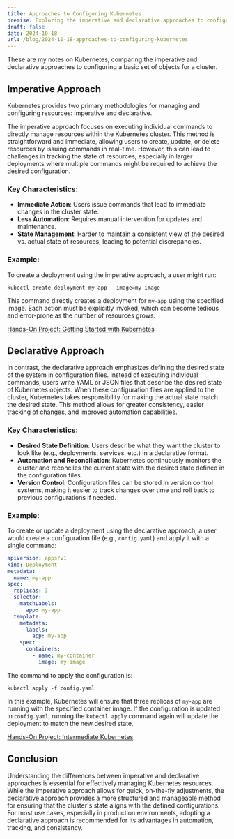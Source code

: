 ```yaml
---
title: Approaches to Configuring Kubernetes
premise: Exploring the imperative and declarative approaches to configuring k8s.
draft: false
date: 2024-10-18
url: /blog/2024-10-18-approaches-to-configuring-kubernetes
---
```


These are my notes on Kubernetes, comparing the imperative and declarative approaches to configuring a basic set of objects for a cluster.

## Imperative Approach

Kubernetes provides two primary methodologies for managing and configuring resources: imperative and declarative.

The imperative approach focuses on executing individual commands to directly manage resources within the Kubernetes
cluster. This method is straightforward and immediate, allowing users to create, update, or delete resources by issuing
commands in real-time. However, this can lead to challenges in tracking the state of resources, especially in larger
deployments where multiple commands might be required to achieve the desired configuration.

### Key Characteristics:

- **Immediate Action**: Users issue commands that lead to immediate changes in the cluster state.
- **Less Automation**: Requires manual intervention for updates and maintenance.
- **State Management**: Harder to maintain a consistent view of the desired vs. actual state of resources, leading to
	potential discrepancies.

### Example:

To create a deployment using the imperative approach, a user might run:

```shell
kubectl create deployment my-app --image=my-image
```

This command directly creates a deployment for `my-app` using the specified image. Each action must be explicitly
invoked, which can become tedious and error-prone as the number of resources grows.


[Hands-On Project: Getting Started with Kubernetes](https://github.com/BadrChoubai/docker-kubernetes-course/blob/main/Kubernetes/projects/01-first-deployment/README.md)

## Declarative Approach

In contrast, the declarative approach emphasizes defining the desired state of the system in configuration files.
Instead of executing individual commands, users write YAML or JSON files that describe the desired state of Kubernetes
objects. When these configuration files are applied to the cluster, Kubernetes takes responsibility for making the
actual state match the desired state. This method allows for greater consistency, easier tracking of changes, and
improved automation capabilities.

### Key Characteristics:

- **Desired State Definition**: Users describe what they want the cluster to look like (e.g., deployments, services,
	etc.) in a declarative format.
- **Automation and Reconciliation**: Kubernetes continuously monitors the cluster and reconciles the current state with
	the desired state defined in the configuration files.
- **Version Control**: Configuration files can be stored in version control systems, making it easier to track changes
	over time and roll back to previous configurations if needed.

### Example:

To create or update a deployment using the declarative approach, a user would create a configuration file (e.g.,
`config.yaml`) and apply it with a single command:

```yaml
apiVersion: apps/v1
kind: Deployment
metadata:
  name: my-app
spec:
  replicas: 3
  selector:
    matchLabels:
      app: my-app
  template:
    metadata:
      labels:
        app: my-app
    spec:
      containers:
        - name: my-container
          image: my-image
```

 The command to apply the configuration is:

 ```shell
 kubectl apply -f config.yaml
 ```

In this example, Kubernetes will ensure that three replicas of `my-app` are running with the specified container image.
If the configuration is updated in `config.yaml`, running the `kubectl apply` command again will update the deployment
to match the new desired state.

[Hands-On Project: Intermediate Kubernetes](https://github.com/BadrChoubai/docker-kubernetes-course/blob/main/Kubernetes/projects/02-declarative-composition/README.md)

## Conclusion

Understanding the differences between imperative and declarative approaches is essential for effectively managing
Kubernetes resources. While the imperative approach allows for quick, on-the-fly adjustments, the declarative approach
provides a more structured and manageable method for ensuring that the cluster's state aligns with the defined
configurations. For most use cases, especially in production environments, adopting a declarative approach is
recommended for its advantages in automation, tracking, and consistency.
